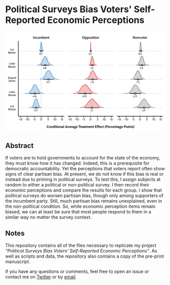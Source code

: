 # Political Surveys Bias Voters' Self-Reported Economic Perceptions

<center><img src="https://raw.githubusercontent.com/jackobailey/surveys_bias_econ_percs/main/_output/national_fig.png"></center>

## Abstract

If voters are to hold governments to account for the state of the economy, they must know how it has changed. Indeed, this is a prerequisite for democratic accountability. Yet the perceptions that voters report often show signs of clear partisan bias. At present, we do not know if this bias is real or instead due to priming in political surveys. To test this, I assign subjects at random to either a political or non-political survey. I then record their economic perceptions and compare the results for each group. I show that political surveys do worsen partisan bias, though only among supporters of the incumbent party. Still, much partisan bias remains unexplained, even in the non-political condition. So, while economic perception items remain biased, we can at least be sure that most people respond to them in a similar way no matter the survey context.


## Notes

This repository contains all of the files necessary to replicate my project *"Political Surveys Bias Voters' Self-Reported Economic Perceptions"*. As well as scripts and data, the repository also contains a copy of the pre-print manuscript.

If you have any questions or comments, feel free to open an issue or contact me on [Twitter](https://www.twitter.com/PoliSciJack) or by [email](mailto:jack.bailey@manchester.ac.uk).
